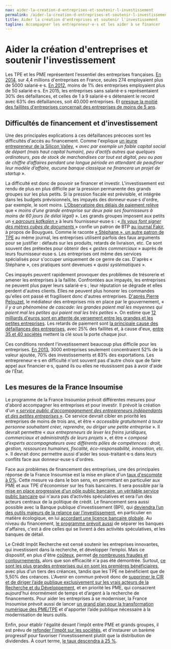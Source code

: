```yaml
---
nav: aider-la-creation-d-entreprises-et-soutenir-l-investissement
permalink: /aider-la-creation-d-entreprises-et-soutenir-l-investissement/
title: Aider la création d'entreprises et soutenir l'investissement
tagline: Accompagner les entrepreneur⋅e⋅s et les aider à se financer
---
```


# Aider la création d'entreprises et soutenir l'investissement

Les TPE et les PME représentent l'essentiel des entreprises françaises. [En 2014](http://www.lemonde.fr/economie/article/2016/11/08/tout-ce-que-vous-avez-toujours-voulu-savoir-sur-les-entreprises-francaises-en-10-chiffres_5027592_3234.html), sur 4,4 millions d'entreprises en France, seules 274 employaient plus de 5000 salarié⋅e⋅s. [En 2012](http://www.clesdusocial.com/les-salaries-dans-les-entreprises-en-2012-selon-leur-taille), moins de 1% des entreprises employaient plus de 50 salarié⋅e⋅s. En 2015, les entreprises sans salarié⋅e⋅s représentaient 30% des défaillances, et celles de 1 à 9 salarié⋅e⋅s détenaient le record avec 63% des défaillances, soit 40.000 entreprises. Et [presque la moitié des faillites d'entreprises concernait des entreprises de moins de 5 ans](http://www.lefigaro.fr/economie/le-scan-eco/dessous-chiffres/2016/04/01/29006-20160401ARTFIG00013-defaillances-d-entreprises-quelles-sont-les-entreprises-le-plus-fragiles.php).

## Difficultés de financement et d'investissement

Une des principales explications à ces défaillances précoces sont les difficultés d'accès au financement. Comme l'explique [un jeune entrepreneur de la Silicon Valley](http://tribune.insoumis.online/posts/entrepreneur-je-rentre-si-melenchon-gagne.md/), « _avec par exemple un faible capital social de départ (mais haut capital humain), peu d’actifs autres que quelques ordinateurs, pas de stock de marchandises car tout est digital, peu ou pas de chiffre d’affaires pendant une longue période en attendant de peaufiner leur modèle d’affaire, aucune banque classique ne financera un projet de startup_ ».

La difficulté est donc de pouvoir se financer et investir. L'investissement est rendu de plus en plus difficile par la pression permanente des grands groupes sur les plus petits. Si la pression fiscale est prévisible, et intégrée dans les budgets prévisionnels, les impayés des donneur⋅euse⋅s d'ordre, par exemple, le sont moins. [L’Observatoire des délais de paiement relève](http://proxy-pubminefi.diffusion.finances.gouv.fr/pub/document/18/22331.pdf) que « _moins d’une grande entreprise sur deux paie ses fournisseurs à moins de 60 jours (le délai légal)_ ». Les grands groupes imposent aux petits un [« _parcours kafkaïen_ »](http://www.leparisien.fr/economie/simplifions-les-factures-pour-eviter-les-faillites-de-pme-02-02-2017-6647544.php) à leurs fournisseur⋅euse⋅s : «[ _Ils vous font signer des mètres cubes de documents_ ](https://patrons.insoumis.info/temoignage-christophe-villemain-tailleur-de-pierre)» confie un patron de BTP [au journal Fakir](http://www.fakirpresse.info/+-80-en-kiosque-308-+), à propos de Bouygues. Comme le raconte [« Stéphane », un autre patron de TPE](https://patrons.insoumis.info/temoignage-stephane-ingenieur) au même journal, les entreprises utilisent parfois des faux arguments pour se justifier : défauts sur les produits, retards de livraison, etc. Ce sont souvent des prétextes pour obtenir des « _gestes commerciaux_ » auprès de leurs fournisseur⋅euse⋅s. Les entreprises ont même des services spécialisés pour s'occuper uniquement de ce genre de cas. D'après « Stéphane », ces pratiques sont devenues « _quasi systématiques_ ».

Ces impayés peuvent rapidement provoquer des problèmes de trésorerie et amener les entreprises à la faillite. Confrontées aux impayés, les entreprises ne peuvent plus payer leurs salarié⋅e⋅s ; leur réputation se dégrade et elles perdent d'autres clients. Elles ne peuvent plus honorer les commandes qu'elles ont passé et fragilisent donc d'autres entreprises. [D'après Pierre Pelouzet](http://www.latribune.fr/economie/france/entreprises-25-des-faillites-sont-liees-a-des-retards-de-paiement-483579.html), le médiateur des entreprises mis en place par le gouvernement, « _il y a un phénomène de cascade: les grandes paient mal les moyennes qui paient mal les petites qui paient mal les très petites_ ». On estime que [12 milliards d'euros sont en attente de versement entre les grandes et les petites entreprises](http://www.leparisien.fr/economie/simplifions-les-factures-pour-eviter-les-faillites-de-pme-02-02-2017-6647544.php). Les retards de paiement sont [la principale cause des défaillances des entreprises](http://www.lefigaro.fr/conjoncture/2014/01/09/20002-20140109ARTFIG00280-les-delais-de-paiement-principale-cause-des-defaillances-des-entreprises-depuis-la-crise.php), avec 25% des faillites et, à cause d'eux, [entre 35 et 40 sociétés](http://www.leparisien.fr/economie/simplifions-les-factures-pour-eviter-les-faillites-de-pme-02-02-2017-6647544.php) mettent la clé sous la porte chaque jour.

Ces conditions rendent l'investissement beaucoup plus difficile pour les entreprises. [En 2013](http://www.lefigaro.fr/conjoncture/2016/03/15/20002-20160315ARTFIG00107-3000-entreprises-font-l-essentiel-de-l-economie-en-france.php), 3000 entreprises seulement concentraient 52% de la valeur ajoutée, 70% des investissements et 83% des exportations. Les entrepreneur⋅e⋅s en difficulté n'ont souvent pas d'autre choix que de faire appel aux financier⋅e⋅s, quand ils ou elles ne réussissent pas à avoir d'aide de l'État.

## Les mesures de la France Insoumise

Le programme de la France Insoumise prévoit différentes mesures pour d'abord accompagner les entreprises et pour investir. Il prévoit la création d'un [« _service public d’accompagnement des entrepreneurs indépendants et des petites entreprises_ »]( https://avenirencommun.fr/livret-produire-france/). Ce service devrait cibler en priorité les entreprises de moins de trois ans, et être « _accessible gratuitement à toute personne souhaitant créer, reprendre, ou diriger une petite entreprise_ ». Il devrait  permettre « _aux entrepreneurs de lever les freins juridiques, commerciaux et administratifs de leurs projets_ », et être « _composé d’experts accompagnateurs avec différents pôles de compétences : droit, gestion, ressources humaines, fiscalité, éco-responsabilité, innovation, etc._ ». Il devrait donc permettre aussi d'aider les sous-traitant⋅e⋅s dans leurs conflits face aux donneur⋅euse⋅s d'ordres.


Face aux problèmes de financement des entreprises, une des principales réponse de la France Insoumise est la mise en place d'un [taux d'escompte à 0%](https://laec.fr/s21m3). Cette mesure va dans le bon sens, en permettant en particulier aux PME et aux TPE d'économiser sur les frais bancaires. Il sera possible par la [mise en place progressive d'un pôle public bancaire, un véritable service public bancaire](https://avenirencommun.fr/le-livret-banques/) qui n'aura pas d’activités spéculatives et sera l’un des acteurs centraux de la politique de crédit. Le financement sera aussi possible avec la Banque publique d’investissement (BPI), qui [deviendra l’un des outils majeurs de la relance par l’investissement](https://avenirencommun.fr/le-livret-banques/), en particulier en matière écologique, en lui [accordant une licence bancaire globale](https://laec.fr/s21m2). Au niveau du financement, [le programme prévoit aussi](https://laec.fr/s19m1) de séparer les banques d'affaires, c'est à dire celles qui se livrent à des activités spéculatives, et les banques de détail.

Le Crédit Impôt Recherche est censé soutenir les entreprises innovantes, qui investissent dans la recherche, et développer l’emploi. Mais ce dispositif, en plus d'être [coûteux](http://www.lemonde.fr/les-decodeurs/article/2016/09/06/qui-profite-du-credit-d-impot-recherche_4993109_4355770.html), permet [de nombreuses fraudes et contournements](http://www.francetvinfo.fr/economie/impots/reforme-fiscale/faux-rapports-brevets-evapores-fraudes-diverses-la-folle-derive-du-credit-impot-recherche_2166174.html), alors que son efficacité n'a pas été démontrée. Surtout, [ce sont les plus grandes entreprises qui en sont les premières bénéficiaires](http://www.lemonde.fr/les-decodeurs/article/2016/09/06/qui-profite-du-credit-d-impot-recherche_4993109_4355770.html), avec plus d'un tiers des créances, tandis que les TPE ne bénéficient que de 5,50% des créances. L'Avenir en commun prévoit donc de [supprimer le CIR et de diriger l’aide publique exclusivement sur les vrais acteurs de la Recherche et du Développement](https://avenirencommun.fr/livret-produire-france/), et en priorité les PME, qui consacrent aujourd'hui énormément de temps et d’argent à la recherche de financements. Pour aider les entreprises à se moderniser, la France Insoumise prévoit aussi de lancer [un grand plan pour la transformation numérique des PME/TPE](https://avenirencommun.fr/notre-revolution-numerique/) et d'apporter l’aide publique nécessaire à la modernisation de leurs outils.

Enfin, pour établir l'égalité devant l'impôt entre PME et grands groupes, il est prévu de [refonder l'impôt sur les sociétés](https://laec.fr/s36m3), et d'instaurer un barème progressif pour favoriser l'investissement plutôt que la distribution de dividendes. À court terme, [le taux descendra à 25 %](https://avenirencommun.fr/livret-produire-france/).
